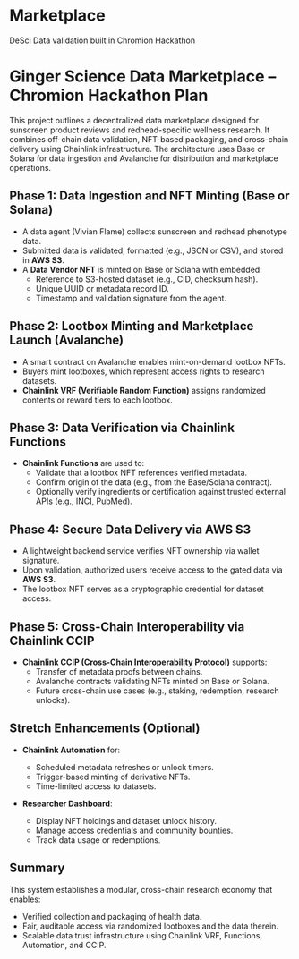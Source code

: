 # Marketplace
DeSci Data validation built in Chromion Hackathon

# Ginger Science Data Marketplace – Chromion Hackathon Plan

This project outlines a decentralized data marketplace designed for sunscreen product reviews and redhead-specific wellness research. It combines off-chain data validation, NFT-based packaging, and cross-chain delivery using Chainlink infrastructure. The architecture uses Base or Solana for data ingestion and Avalanche for distribution and marketplace operations.

## Phase 1: Data Ingestion and NFT Minting (Base or Solana)

- A data agent (Vivian Flame) collects sunscreen and redhead phenotype data.
- Submitted data is validated, formatted (e.g., JSON or CSV), and stored in **AWS S3**.
- A **Data Vendor NFT** is minted on Base or Solana with embedded:
  - Reference to S3-hosted dataset (e.g., CID, checksum hash).
  - Unique UUID or metadata record ID.
  - Timestamp and validation signature from the agent.

## Phase 2: Lootbox Minting and Marketplace Launch (Avalanche)

- A smart contract on Avalanche enables mint-on-demand lootbox NFTs.
- Buyers mint lootboxes, which represent access rights to research datasets.
- **Chainlink VRF (Verifiable Random Function)** assigns randomized contents or reward tiers to each lootbox.

## Phase 3: Data Verification via Chainlink Functions

- **Chainlink Functions** are used to:
  - Validate that a lootbox NFT references verified metadata.
  - Confirm origin of the data (e.g., from the Base/Solana contract).
  - Optionally verify ingredients or certification against trusted external APIs (e.g., INCI, PubMed).

## Phase 4: Secure Data Delivery via AWS S3

- A lightweight backend service verifies NFT ownership via wallet signature.
- Upon validation, authorized users receive access to the gated data via **AWS S3**.
- The lootbox NFT serves as a cryptographic credential for dataset access.

## Phase 5: Cross-Chain Interoperability via Chainlink CCIP

- **Chainlink CCIP (Cross-Chain Interoperability Protocol)** supports:
  - Transfer of metadata proofs between chains.
  - Avalanche contracts validating NFTs minted on Base or Solana.
  - Future cross-chain use cases (e.g., staking, redemption, research unlocks).

## Stretch Enhancements (Optional)

- **Chainlink Automation** for:
  - Scheduled metadata refreshes or unlock timers.
  - Trigger-based minting of derivative NFTs.
  - Time-limited access to datasets.

- **Researcher Dashboard**:
  - Display NFT holdings and dataset unlock history.
  - Manage access credentials and community bounties.
  - Track data usage or redemptions.

## Summary

This system establishes a modular, cross-chain research economy that enables:
- Verified collection and packaging of health data.
- Fair, auditable access via randomized lootboxes and the data therein.
- Scalable data trust infrastructure using Chainlink VRF, Functions, Automation, and CCIP.

